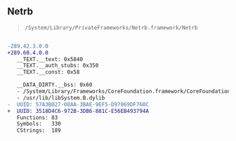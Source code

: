 ## Netrb

> `/System/Library/PrivateFrameworks/Netrb.framework/Netrb`

```diff

-289.42.3.0.0
+289.60.4.0.0
   __TEXT.__text: 0x5840
   __TEXT.__auth_stubs: 0x350
   __TEXT.__const: 0x58

   __DATA_DIRTY.__bss: 0x60
   - /System/Library/Frameworks/CoreFoundation.framework/CoreFoundation
   - /usr/lib/libSystem.B.dylib
-  UUID: 57A3B027-08AA-3BAE-9EF5-D97869DF760C
+  UUID: 3518D4C6-972B-3DB6-881C-E56EB493794A
   Functions: 83
   Symbols:   330
   CStrings:  189

```
